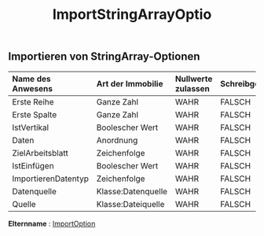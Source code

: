 ﻿---
title: ImportStringArrayOptio
second_title: Aspose.Cells Cloud Documen
type: docs
url: /de/specification/model/importstringarrayoption/
description: "Aspose.Cells Cloud-Modellspezifikation: ImportStringArrayOption. Müheloses Bearbeiten von Excel und anderen Tabellenkalkulationsdokumenten mit Funktionen wie Öffnen, Generieren, Bearbeiten, Teilen, Zusammenführen, Vergleichen und Konvertieren"
kwords: Excel, Office, Tabellenkalkulation, Cloud REST API, ImportStringArrayOption
weight: 50
---
## **Importieren von StringArray-Optionen**

 

| Name des Anwesens| Art der Immobilie| Nullwerte zulassen| Schreibgeschützt| Standardwert| Beschreibung|
|:- |:- |:- |:- |:- |:- |
| Erste Reihe| Ganze Zahl| WAHR| FALSCH|||
| Erste Spalte| Ganze Zahl| WAHR| FALSCH|||
| IstVertikal| Boolescher Wert| WAHR| FALSCH|||
| Daten|Anordnung<String> | WAHR| FALSCH|||
| ZielArbeitsblatt| Zeichenfolge| WAHR| FALSCH|||
| IstEinfügen| Boolescher Wert| WAHR| FALSCH|||
| ImportierenDatentyp| Zeichenfolge| WAHR| FALSCH|||
| Datenquelle| Klasse:Datenquelle| WAHR| FALSCH|||
| Quelle| Klasse:Dateiquelle| WAHR| FALSCH|||

**Elternname** : [ImportOption](/specification/model/importoption)

